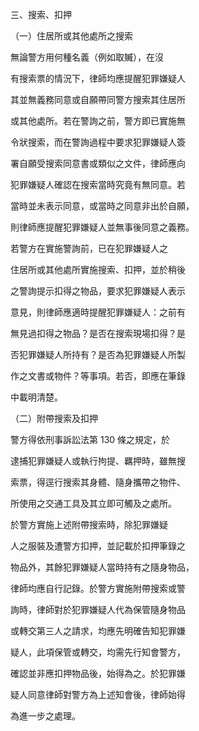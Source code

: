 三、搜索、扣押

（一）住居所或其他處所之搜索





無論警方用何種名義（例如取贓），在沒

有搜索票的情況下，律師均應提醒犯罪嫌疑人

其並無義務同意或自願帶同警方搜索其住居所

或其他處所。若在警詢之前，警方即已實施無

令狀搜索，而在警詢過程中要求犯罪嫌疑人簽

署自願受搜索同意書或類似之文件，律師應向

犯罪嫌疑人確認在搜索當時究竟有無同意。若

當時並未表示同意，或當時之同意非出於自願，

則律師應提醒犯罪嫌疑人並無事後同意之義務。

若警方在實施警詢前，已在犯罪嫌疑人之

住居所或其他處所實施搜索、扣押，並於稍後

之警詢提示扣得之物品，要求犯罪嫌疑人表示

意見，則律師應適時提醒犯罪嫌疑人：之前有

無見過扣得之物品？是否在搜索現場扣得？是

否犯罪嫌疑人所持有？是否為犯罪嫌疑人所製

作之文書或物件？等事項。若否，即應在筆錄

中載明清楚。

（二）附帶搜索及扣押

警方得依刑事訴訟法第 130 條之規定，於



逮捕犯罪嫌疑人或執行拘提、羈押時，雖無搜

索票，得逕行搜索其身體、隨身攜帶之物件、

所使用之交通工具及其立即可觸及之處所。

於警方實施上述附帶搜索時，除犯罪嫌疑

人之服裝及遭警方扣押，並記載於扣押筆錄之

物品外，其餘犯罪嫌疑人當時持有之隨身物品，

律師均應自行記錄。於警方實施附帶搜索或警

詢時，律師對於犯罪嫌疑人代為保管隨身物品

或轉交第三人之請求，均應先明確告知犯罪嫌

疑人，此項保管或轉交，均需先行知會警方，

確認並非應扣押物品後，始得為之。於犯罪嫌

疑人同意律師對警方為上述知會後，律師始得

為進一步之處理。
